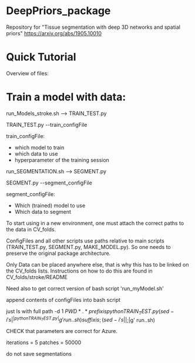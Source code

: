# DeepPriors_package
Repository for "Tissue segmentation with deep 3D networks and spatial priors" https://arxiv.org/abs/1905.10010


# Quick Tutorial

Overview of files:

# Train a model with data:

run_Models_stroke.sh  -->  TRAIN_TEST.py 

TRAIN_TEST.py --train_configFile

train_configFile:
- which model to train
- which data to use
- hyperparameter of the training session 


run_SEGMENTATION.sh   --> SEGMENT.py

SEGMENT.py --segment_configFile

segment_configFile:
- Which (trained) model to use
- Which data to segment



To start using in a new environment, one must attach the correct paths to the data in CV_folds. 

ConfigFiles and all other scripts use paths relative to main scripts (TRAIN_TEST.py, SEGMENT.py, MAKE_MODEL.py). So one needs to 
preserve the original package architecture.

Only Data can be placed anywhere else, that is why this has to be linked on the CV_folds lists. Instructions on how to do this are
found in CV_folds/stroke/README


Need also to get correct version of bash script 'run_myModel.sh'

append contents of configFiles into bash script 

just ls with full path -d 1 $PWD *.*
prefix is python TRAIN_TEST.py  (sed -i 's|^|python TRAIN_TEST.py |g' run..sh) 
suffix is ; (sed -i 's|$|;|g' run..sh) 


CHECK that parameters are correct for Azure.

iterations = 5
patches = 50000

do not save segmentations
